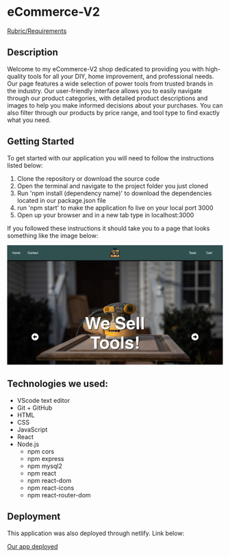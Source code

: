# eCommerce-V2
[Rubric/Requirements](https://docs.google.com/document/d/1LWjRe_Faxm3xuugTb3m6BzIzXm1yR7RJ-V9hs3w_eZI/edit)

## Description
Welcome to my eCommerce-V2 shop dedicated to providing you with high-quality tools for all your DIY, home improvement, and professional needs. Our page features a wide selection of power tools from trusted brands in the industry. Our user-friendly interface allows you to easily navigate through our product categories, with detailed product descriptions and images to help you make informed decisions about your purchases. You can also filter through our products by price range, and tool type to find exactly what you need.

## Getting Started
To get started with our application you will need to follow the instructions listed below:

1. Clone the repository or download the source code
2. Open the terminal and navigate to the project folder you just cloned
3. Run 'npm install (dependency name)' to download the dependencies located in our package.json file
4. run 'npm start' to make the application fo live on your local port 3000
5. Open up your browser and in a new tab type in localhost:3000

If you followed these instructions it should take you to a page that looks something like the image below:

![home demo](./src/images/Screen%20Shot%202023-04-04%20at%209.39.15%20PM.png)

## Technologies we used:
- VScode text editor
- Git + GitHub
- HTML
- CSS
- JavaScript
- React
- Node.js
    - npm cors
    - npm express
    - npm mysql2
    - npm react
    - npm react-dom
    - npm react-icons
    - npm react-router-dom

## Deployment
This application was also deployed through netlify. Link below:

[Our app deployed](https://bespoke-lamington-2b1ccb.netlify.app/)
